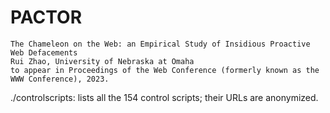 # PACTOR

```
The Chameleon on the Web: an Empirical Study of Insidious Proactive Web Defacements
Rui Zhao, University of Nebraska at Omaha
to appear in Proceedings of the Web Conference (formerly known as the WWW Conference), 2023.
```

./controlscripts: lists all the 154 control scripts; their URLs are anonymized.
